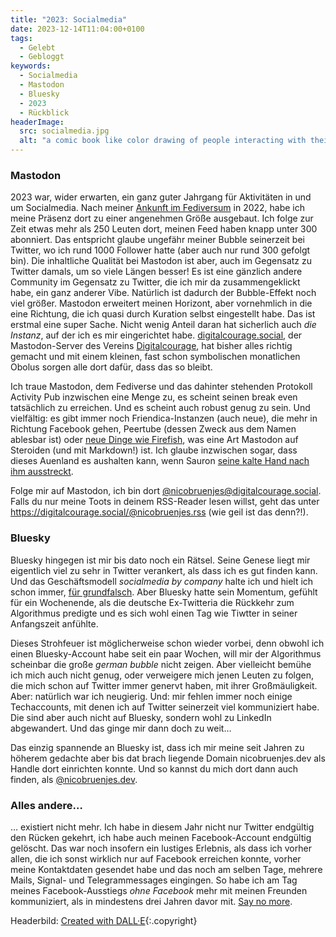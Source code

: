 ```yaml
---
title: "2023: Socialmedia"
date: 2023-12-14T11:04:00+0100
tags:
  - Gelebt
  - Gebloggt
keywords:
  - Socialmedia
  - Mastodon
  - Bluesky
  - 2023
  - Rückblick
headerImage:
  src: socialmedia.jpg
  alt: "a comic book like color drawing of people interacting with their smartphones igonring the world around them"
---
```


### Mastodon

2023 war, wider erwarten, ein ganz guter Jahrgang für Aktivitäten in und um Socialmedia. Nach meiner [Ankunft im Fediversum](https://couchblog.de/blog/2022/10/29/ankunft-im-fediverse/) in 2022, habe ich meine Präsenz dort zu einer angenehmen Größe ausgebaut. Ich folge zur Zeit etwas mehr als 250 Leuten dort, meinen Feed haben knapp unter 300 abonniert. Das entspricht glaube ungefähr meiner Bubble seinerzeit bei Twitter, wo ich rund 1000 Follower hatte (aber auch nur rund 300 gefolgt bin). Die inhaltliche Qualität bei Mastodon ist aber, auch im Gegensatz zu Twitter damals, um so viele Längen besser! Es ist eine gänzlich andere Community im Gegensatz zu Twitter, die ich mir da zusammengeklickt habe, ein ganz anderer Vibe. Natürlich ist dadurch der Bubble-Effekt noch viel größer. Mastodon erweitert meinen Horizont, aber vornehmlich in die eine Richtung, die ich quasi durch Kuration selbst eingestellt habe. Das ist erstmal eine super Sache. Nicht wenig Anteil daran hat sicherlich auch _die Instanz_, auf der ich es mir eingerichtet habe. [digitalcourage.social](https://digitalcourage.social/), der Mastodon-Server des Vereins [Digitalcourage](https://digitalcourage.de/), hat bisher alles richtig gemacht und mit einem kleinen, fast schon symbolischen monatlichen Obolus sorgen alle dort dafür, dass das so bleibt.

Ich traue Mastodon, dem Fediverse und das dahinter stehenden Protokoll Activity Pub inzwischen eine Menge zu, es scheint seinen break even tatsächlich zu erreichen. Und es scheint auch robust genug zu sein. Und vielfältig: es gibt immer noch Friendica-Instanzen (auch neue), die mehr in Richtung Facebook gehen, Peertube (dessen Zweck aus dem Namen ablesbar ist) oder [neue Dinge wie Firefish](https://www.heise.de/hintergrund/Mehr-als-nur-Twitter-Kopie-Calckey-im-Fediverse-denkt-Social-Media-weiter-9205667.html), was eine Art Mastodon auf Steroiden (und mit Markdown!) ist. Ich glaube inzwischen sogar, dass dieses Auenland es aushalten kann, wenn Sauron [seine kalte Hand nach ihm ausstreckt](https://www.theverge.com/2023/12/13/24000120/threads-meta-activitypub-test-mastodon).

Folge mir auf Mastodon, ich bin dort [@nicobruenjes@digitalcourage.social](https://digitalcourage.social/@nicobruenjes/). Falls du nur meine Toots in deinem RSS-Reader lesen willst, geht das unter https://digitalcourage.social/@nicobruenjes.rss (wie geil ist das denn?!).

### Bluesky

Bluesky hingegen ist mir bis dato noch ein Rätsel. Seine Genese liegt mir eigentlich viel zu sehr in Twitter verankert, als dass ich es gut finden kann. Und das Geschäftsmodell _socialmedia by company_ halte ich und hielt ich schon immer, [für grundfalsch](https://couchblog.de/blog/2018/08/21/das-social-media-drama/). Aber Bluesky hatte sein Momentum, gefühlt für ein Wochenende, als die deutsche Ex-Twitteria die Rückkehr zum Algorithmus predigte und es sich wohl einen Tag wie Tiwtter in seiner Anfangszeit anfühlte.

Dieses Strohfeuer ist möglicherweise schon wieder vorbei, denn obwohl ich einen Bluesky-Account habe seit ein paar Wochen, will mir der Algorithmus scheinbar die große *german bubble* nicht zeigen. Aber vielleicht bemühe ich mich auch nicht genug, oder verweigere mich jenen Leuten zu folgen, die mich schon auf Twitter immer genervt haben, mit ihrer Großmäuligkeit. Aber: natürlich war ich neugierig. Und: mir fehlen immer noch einige Techaccounts, mit denen ich auf Twitter seinerzeit viel kommuniziert habe. Die sind aber auch nicht auf Bluesky, sondern wohl zu LinkedIn abgewandert. Und das ginge mir dann doch zu weit…

Das einzig spannende an Bluesky ist, dass ich mir meine seit Jahren zu höherem gedachte aber bis dat brach liegende Domain nicobruenjes.dev als Handle dort einrichten konnte. Und so kannst du mich dort dann auch finden, als [@nicobruenjes.dev](https://bsky.app/profile/nicobruenjes.dev).

### Alles andere…

… existiert nicht mehr. Ich habe in diesem Jahr nicht nur Twitter endgültig den Rücken gekehrt, ich habe auch meinen Facebook-Account endgültig gelöscht. Das war noch insofern ein lustiges Erlebnis, als dass ich vorher allen, die ich sonst wirklich nur auf Facebook erreichen konnte, vorher meine Kontaktdaten gesendet habe und das noch am selben Tage, mehrere Mails, Signal- und Telegrammessages eingingen. So habe ich am Tag meines Facebook-Ausstiegs *ohne Facebook* mehr mit meinen Freunden kommuniziert, als in mindestens drei Jahren davor mit. [Say no more](https://www.youtube.com/watch?v=4Kwh3R0YjuQ).

Headerbild: [Created with DALL·E](https://labs.openai.com/s/d3uiCJU0yRk9OtIEA4fAPyXI){:.copyright}
